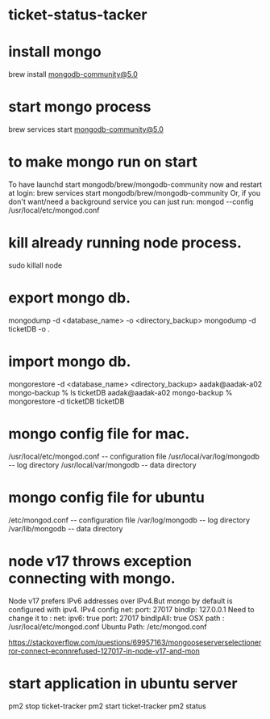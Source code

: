 # ticket-status-tacker
# install mongo
brew install mongodb-community@5.0
# start mongo process
brew services start mongodb-community@5.0

# to make mongo run on start
To have launchd start mongodb/brew/mongodb-community now and restart at login:
  brew services start mongodb/brew/mongodb-community
Or, if you don't want/need a background service you can just run:
  mongod --config /usr/local/etc/mongod.conf

# kill already running node process.
sudo killall node 

# export mongo db.
mongodump -d <database_name> -o <directory_backup>
mongodump -d ticketDB -o .

# import mongo db.
mongorestore -d <database_name> <directory_backup>
aadak@aadak-a02 mongo-backup % ls
ticketDB
aadak@aadak-a02 mongo-backup % mongorestore -d ticketDB ticketDB

# mongo config file for mac.
 /usr/local/etc/mongod.conf --  configuration file
 /usr/local/var/log/mongodb --  log directory
 /usr/local/var/mongodb     --  data directory
 # mongo config file for ubuntu
/etc/mongod.conf --  configuration file
/var/log/mongodb -- log directory
/var/lib/mongodb --  data directory

# node v17 throws exception connecting with mongo.
Node v17 prefers IPv6 addresses over IPv4.But mongo by default is configured with ipv4.
IPv4 config
net:
  port: 27017
  bindIp: 127.0.0.1
Need to change it to :
net:
      ipv6: true
      port: 27017
      bindIpAll: true
OSX path : /usr/local/etc/mongod.conf
Ubuntu Path: /etc/mongod.conf

https://stackoverflow.com/questions/69957163/mongooseserverselectionerror-connect-econnrefused-127017-in-node-v17-and-mon

# start application in ubuntu server
 pm2 stop ticket-tracker
 pm2 start ticket-tracker
 pm2 status